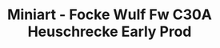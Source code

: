 ---
layout: product
title: "Miniart - Focke Wulf Fw C30A Heuschrecke Early Prod"
price: "5050" 
desc: "N/A"
img_path: "/assets/img/MI41012.jpg"
brand: "N/A"
available: false
special_offer: false
new: false
soon: false
cat: "010000"
subcat: "010100"
subsubcat: "0N/A"
sifra: "MI41012"
popular: false
---
